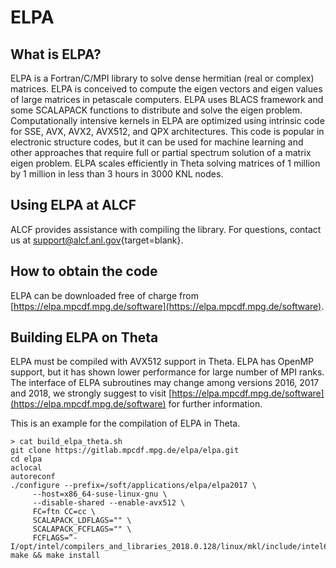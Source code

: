 # ELPA

## What is ELPA?

ELPA is a Fortran/C/MPI library to solve dense hermitian (real or complex) matrices. ELPA is conceived to compute the eigen vectors and eigen values of large matrices in petascale computers. ELPA uses BLACS framework and some SCALAPACK functions to distribute and solve the eigen problem. Computationally intensive kernels in ELPA are optimized using intrinsic code for SSE, AVX, AVX2, AVX512, and QPX architectures. This code is popular in electronic structure codes, but it can be used for machine learning and other approaches that require full or partial spectrum solution of a matrix eigen problem.  ELPA scales efficiently in Theta solving matrices of 1 million by 1 million in less than 3 hours in 3000 KNL nodes.

## Using ELPA at ALCF

ALCF  provides assistance with compiling the library. For questions, contact us at [support@alcf.anl.gov](mailto:support@alcf.anl.gov){target=blank}.

## How to obtain the code

ELPA can be downloaded free of charge from [https://elpa.mpcdf.mpg.de/software](https://elpa.mpcdf.mpg.de/software). 

## Building ELPA on Theta

ELPA must be compiled with AVX512 support in Theta. ELPA has OpenMP support, but it has shown lower performance for large number of MPI ranks. The interface of ELPA subroutines may change among versions 2016, 2017 and 2018, we strongly suggest to visit   [https://elpa.mpcdf.mpg.de/software](https://elpa.mpcdf.mpg.de/software) for further information.

This is an example for the compilation of ELPA in Theta.

```
> cat build_elpa_theta.sh
git clone https://gitlab.mpcdf.mpg.de/elpa/elpa.git
cd elpa
aclocal
autoreconf
./configure --prefix=/soft/applications/elpa/elpa2017 \
     --host=x86_64-suse-linux-gnu \
     --disable-shared --enable-avx512 \
     FC=ftn CC=cc \
     SCALAPACK_LDFLAGS="" \
     SCALAPACK_FCFLAGS="" \
     FCFLAGS=”-I/opt/intel/compilers_and_libraries_2018.0.128/linux/mkl/include/intel64/lp64”
make && make install
```
